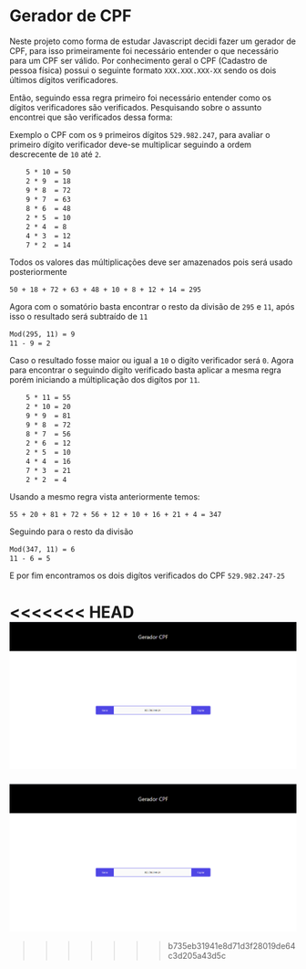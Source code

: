# Gerador de CPF

Neste projeto como forma de estudar Javascript decidi fazer um gerador de CPF, para isso primeiramente foi necessário 
entender o que necessário para um CPF ser válido. Por conhecimento geral o CPF (Cadastro de pessoa física) possui o seguinte formato
`XXX.XXX.XXX-XX` sendo os dois últimos dígitos verificadores.

Então, seguindo essa regra primeiro foi necessário entender como os dígitos verificadores são verificados. Pesquisando sobre o 
assunto encontrei que são verificados dessa forma:

Exemplo o CPF com os `9` primeiros dígitos `529.982.247`, para avaliar o primeiro dígito verificador deve-se multiplicar seguindo a ordem descrecente
de `10` até `2`.
```
    5 * 10 = 50
    2 * 9  = 18
    9 * 8  = 72
    9 * 7  = 63
    8 * 6  = 48
    2 * 5  = 10
    2 * 4  = 8
    4 * 3  = 12
    7 * 2  = 14
```
Todos os valores das múltiplicações deve ser amazenados pois será usado posteriormente 
```
50 + 18 + 72 + 63 + 48 + 10 + 8 + 12 + 14 = 295
```
Agora com o somatório basta encontrar o resto da divisão de `295` e `11`, após isso o resultado será subtraído de `11`
```
Mod(295, 11) = 9
11 - 9 = 2
```
Caso o resultado fosse maior ou igual a `10` o digíto verificador será `0`.
Agora para encontrar o seguindo digíto verificado basta aplicar a mesma regra porém 
iniciando a múltiplicação dos digítos por `11`.
```
    5 * 11 = 55
    2 * 10 = 20
    9 * 9  = 81
    9 * 8  = 72
    8 * 7  = 56
    2 * 6  = 12
    2 * 5  = 10
    4 * 4  = 16
    7 * 3  = 21
    2 * 2  = 4
```
Usando a mesmo regra vista anteriormente temos:
```
55 + 20 + 81 + 72 + 56 + 12 + 10 + 16 + 21 + 4 = 347
```
Seguindo para o resto da divisão
```
Mod(347, 11) = 6
11 - 6 = 5
```
E por fim encontramos os dois digítos verificados do CPF `529.982.247-25`

##

<<<<<<< HEAD
![Projeto](https://github.com/RamonSouzaaa/geradorcpfjs/blob/master/img/projeto.PNG)
=======
![Projeto](https://github.com/RamonSouzaaa/geradorcpfjs/blob/master/img/projeto.PNG)

>>>>>>> b735eb31941e8d71d3f28019de64c3d205a43d5c
